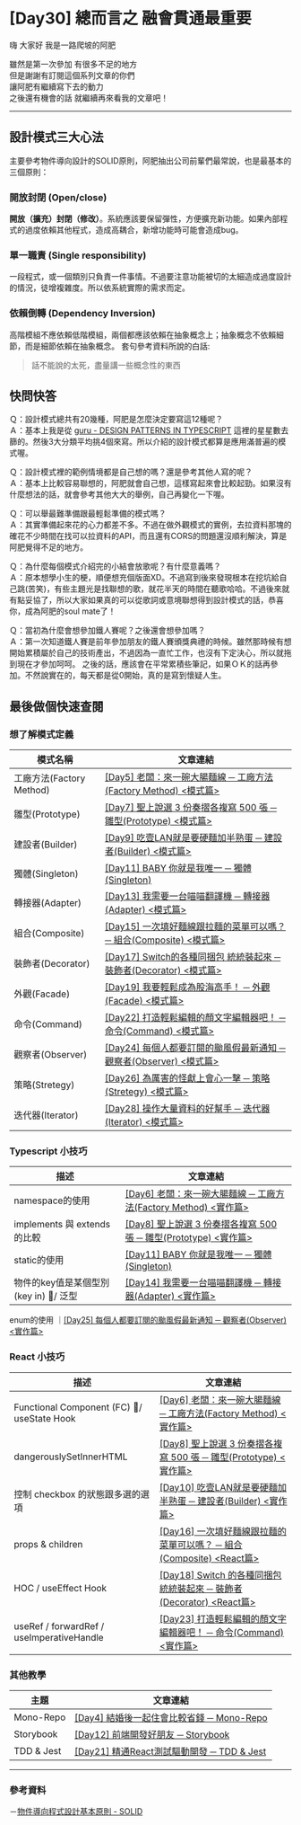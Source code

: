 # [Day30] 總而言之 融會貫通最重要

嗨 大家好 我是一路爬坡的阿肥   
   
雖然是第一次參加 有很多不足的地方   
但是謝謝有訂閱這個系列文章的你們   
讓阿肥有繼續寫下去的動力   
之後還有機會的話 就繼續再來看我的文章吧！

---

## 設計模式三大心法
主要參考物件導向設計的SOLID原則，阿肥抽出公司前輩們最常說，也是最基本的三個原則：
### 開放封閉 (Open/close)
**開放（擴充）封閉（修改）**。系統應該要保留彈性，方便擴充新功能。如果內部程式的過度依賴其他程式，造成高耦合，新增功能時可能會造成bug。
### 單一職責 (Single responsibility)
一段程式，或一個類別只負責一件事情。不過要注意功能被切的太細造成過度設計的情況，徒增複雜度。所以依系統實際的需求而定。
### 依賴倒轉 (Dependency Inversion)
高階模組不應依賴低階模組，兩個都應該依賴在抽象概念上；抽象概念不依賴細節，而是細節依賴在抽象概念。
套句參考資料所說的白話:
> 話不能說的太死，盡量講一些概念性的東西

## 快問快答
Ｑ：設計模式總共有20幾種，阿肥是怎麼決定要寫這12種呢？   
Ａ：基本上我是從 [guru - DESIGN PATTERNS IN TYPESCRIPT](https://refactoring.guru/design-patterns/typescript) 這裡的星星數去篩的。然後3大分類平均挑4個來寫。所以介紹的設計模式都算是應用滿普遍的模式喔。

Ｑ：設計模式裡的範例情境都是自己想的嗎？還是參考其他人寫的呢？   
Ａ：基本上比較容易聯想的，阿肥就會自己想，這樣寫起來會比較起勁。如果沒有什麼想法的話，就會參考其他大大的舉例，自己再變化一下喔。   

Ｑ：可以舉最難準備跟最輕鬆準備的模式嗎？   
Ａ：其實準備起來花的心力都差不多。不過在做外觀模式的實例，去拉資料那塊的確花不少時間在找可以拉資料的API，而且還有CORS的問題還沒順利解決，算是阿肥覺得不足的地方。   

Ｑ：為什麼每個模式介紹完的小結會放歌呢？有什麼意義嗎？   
Ａ：原本想學小生的梗，順便想充個版面XD。不過寫到後來發現根本在挖坑給自己跳(苦笑)，有些主題光是找聯想的歌，就花半天的時間在聽歌哈哈。不過後來就有點妥協了，所以大家如果真的可以從歌詞或意境聯想得到設計模式的話，恭喜你，成為阿肥的soul mate了！

Ｑ：當初為什麼會想參加鐵人賽呢？之後還會想參加嗎？   
Ａ：第一次知道鐵人賽是前年參加朋友的鐵人賽頒獎典禮的時候。雖然那時候有想開始累積屬於自己的技術產出，不過因為一直忙工作，也沒有下定決心，所以就拖到現在才參加呵呵。 之後的話，應該會在平常累積些筆記，如果ＯＫ的話再參加。不然說實在的，每天都是從0開始，真的是寫到懷疑人生。

## 最後做個快速查閱
### 想了解模式定義
模式名稱 | 文章連結
------------- | -------------
工廠方法(Factory Method) | [[Day5] 老闆：來一碗大腸麵線 ─ 工廠方法(Factory Method) <模式篇>](https://ithelp.ithome.com.tw/articles/10218017)
雛型(Prototype) | [[Day7] 聖上說選 3 份奏摺各複寫 500 張 ─ 雛型(Prototype) <模式篇>](https://ithelp.ithome.com.tw/articles/10218703)
建設者(Builder) | [[Day9] 吃壹LAN就是要硬麵加半熟蛋 ─ 建設者(Builder) <模式篇>](https://ithelp.ithome.com.tw/articles/10220090)
獨體(Singleton) | [[Day11] BABY 你就是我唯一 ─ 獨體(Singleton)](https://ithelp.ithome.com.tw/articles/10220642)
轉接器(Adapter) | [[Day13] 我需要一台喵喵翻譯機 ─ 轉接器(Adapter) <模式篇>](https://ithelp.ithome.com.tw/articles/10221998)
組合(Composite) | [[Day15] 一次填好麵線跟拉麵的菜單可以嗎？ ─ 組合(Composite) <模式篇>](https://ithelp.ithome.com.tw/articles/10222843)
裝飾者(Decorator) | [[Day17] Switch的各種同捆包 統統裝起來 ─ 裝飾者(Decorator) <模式篇>](https://ithelp.ithome.com.tw/articles/10222843)
外觀(Facade) | [[Day19] 我要輕鬆成為股海高手！ ─ 外觀(Facade) <模式篇>](https://ithelp.ithome.com.tw/articles/10224517)
命令(Command) | [[Day22] 打造輕鬆編輯的顏文字編輯器吧！ ─ 命令(Command) <模式篇>](https://ithelp.ithome.com.tw/articles/10225589)
觀察者(Observer) | [[Day24] 每個人都要訂閱的颱風假最新通知 ─ 觀察者(Observer) <模式篇>](https://ithelp.ithome.com.tw/articles/10226356)
策略(Stretegy) | [[Day26] 為厲害的怪獻上會心一擊 ─ 策略(Stretegy) <模式篇>](https://ithelp.ithome.com.tw/articles/10227036)
迭代器(Iterator) | [[Day28] 操作大量資料的好幫手 ─ 迭代器(Iterator) <模式篇>](https://ithelp.ithome.com.tw/articles/10227583)

### Typescript 小技巧
描述 | 文章連結
------------- | -------------
namespace的使用 | [[Day6] 老闆：來一碗大腸麵線 ─ 工廠方法(Factory Method) <實作篇>](https://ithelp.ithome.com.tw/articles/10218572)
implements 與 extends的比較 | [[Day8] 聖上說選 3 份奏摺各複寫 500 張 ─ 雛型(Prototype) <實作篇>](https://ithelp.ithome.com.tw/articles/10219278)
static的使用 | [[Day11] BABY 你就是我唯一 ─ 獨體(Singleton)](https://ithelp.ithome.com.tw/articles/10220642)
物件的key值是某個型別(key in) / 泛型 | [[Day14] 我需要一台喵喵翻譯機 ─ 轉接器(Adapter) <實作篇>](https://ithelp.ithome.com.tw/articles/10222286)
enum的使用 ｜[[Day25] 每個人都要訂閱的颱風假最新通知 ─ 觀察者(Observer) <實作篇>]()

### React 小技巧
描述 | 文章連結
------------- | -------------
Functional Component (FC) / useState Hook | [[Day6] 老闆：來一碗大腸麵線 ─ 工廠方法(Factory Method) <實作篇>](https://ithelp.ithome.com.tw/articles/10218572)
dangerouslySetInnerHTML | [[Day8] 聖上說選 3 份奏摺各複寫 500 張 ─ 雛型(Prototype) <實作篇>](https://ithelp.ithome.com.tw/articles/10219278)
控制 checkbox 的狀態跟多選的選項 | [[Day10] 吃壹LAN就是要硬麵加半熟蛋 ─ 建設者(Builder) <實作篇>](https://ithelp.ithome.com.tw/articles/10220532)
props & children | [[Day16] 一次填好麵線跟拉麵的菜單可以嗎？ ─ 組合(Composite) <React篇>](https://ithelp.ithome.com.tw/articles/10223286)
HOC / useEffect Hook | [[Day18] Switch 的各種同捆包 統統裝起來 ─ 裝飾者(Decorator) <React篇>](https://ithelp.ithome.com.tw/articles/10224138)
useRef / forwardRef / useImperativeHandle | [[Day23] 打造輕鬆編輯的顏文字編輯器吧！ ─ 命令(Command) <實作篇>]()

### 其他教學
主題 | 文章連結
------------- | -------------
Mono-Repo | [[Day4] 結婚後一起住會比較省錢 ─ Mono-Repo](https://ithelp.ithome.com.tw/articles/10217534)
Storybook | [[Day12] 前端開發好朋友 ─ Storybook](https://ithelp.ithome.com.tw/articles/10221438)
TDD & Jest | [[Day21] 精通React測試驅動開發 ─ TDD & Jest](https://ithelp.ithome.com.tw/articles/10225233)

--- 

### 參考資料

－[物件導向程式設計基本原則 - SOLID](https://skyyen999.gitbooks.io/-study-design-pattern-in-java/content/oodPrinciple.html)

